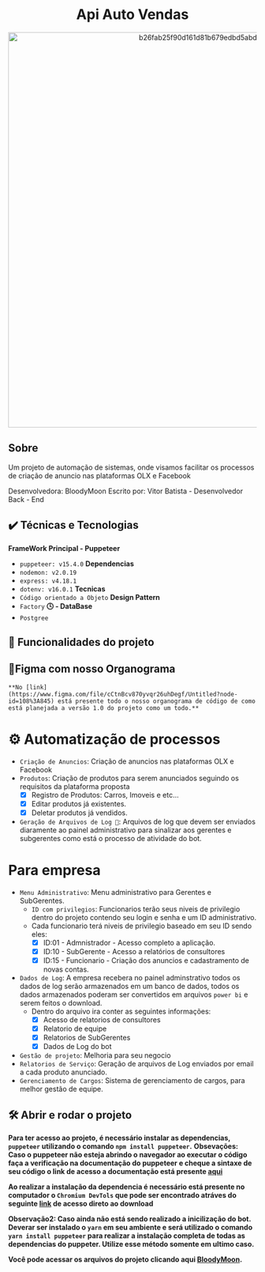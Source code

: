 <h1 align="center"> Api Auto Vendas </h1>

<p align="center">
  <img width="800" alt="b26fab25f90d161d81b679edbd5abd24-Full" src="https://user-images.githubusercontent.com/42703631/179326340-7653baf8-efa9-4f94-8203-6590d890bc7e.png">
</p>

## Sobre
  Um projeto de automação de sistemas, onde visamos facilitar os processos de criação de anuncio nas plataformas OLX e Facebook

Desenvolvedora: BloodyMoon
Escrito por: Vitor Batista - Desenvolvedor Back - End

## ✔️ Técnicas e Tecnologias
**FrameWork Principal - Puppeteer**
- ``puppeteer: v15.4.0``
**Dependencias**
- ``nodemon: v2.0.19``
- ``express: v4.18.1``
- ``dotenv: v16.0.1``
**Tecnicas**
- ``Código orientado a Objeto``
**Design Pattern**
- ``Factory``
**🕓 - DataBase**
- ``Postgree``
## :hammer: Funcionalidades do projeto

## 📌Figma com nosso Organograma
    **No [link](https://www.figma.com/file/cCtnBcv870yvqr26uhDegf/Untitled?node-id=108%3A845) está presente todo o nosso organograma de código de como está planejada a versão 1.0 do projeto como um todo.**

# ⚙️ Automatização de processos
  
- `Criação de Anuncios`: Criação de anuncios nas plataformas OLX e Facebook 
- `Produtos`: Criação de produtos para serem anunciados seguindo os requisitos da plataforma proposta
    - [x] Registro de Produtos: Carros, Imoveis e etc...
    - [x] Editar produtos já existentes.
    - [x] Deletar produtos já vendidos.
- `Geração de Arquivos de Log 📃`: Arquivos de log que devem ser enviados diaramente ao painel administrativo para sinalizar aos gerentes e subgerentes como está o processo de atividade do bot.

# Para empresa
- `Menu Administrativo`: Menu administrativo para Gerentes e SubGerentes.
    - `ID com privilegios`: Funcionarios terão seus niveis de privilegio dentro do projeto contendo seu login e senha e um ID administrativo.
    - Cada funcionario terá niveis de privilegio baseado em seu ID sendo eles:
        -[x] ID:01 - Admnistrador
                    - Acesso completo a aplicação.
        -[x] ID:10 - SubGerente
                    - Acesso a relatórios de consultores
        -[x] ID:15 - Funcionario
                    - Criação dos anuncios e cadastramento de novas contas.
- `Dados de Log`: A empresa recebera no painel adminstrativo todos os dados de log serão armazenados em um banco de dados, todos os dados armazenados poderam ser convertidos em arquivos ``power bi`` e serem feitos o download.
    - Dentro do arquivo ira conter as seguintes informações:
        - [x] Acesso de relatorios de consultores
        - [x] Relatorio de equipe
        - [x] Relatorios de SubGerentes
        - [x] Dados de Log do bot
- `Gestão de projeto`: Melhoria para seu negocio
- `Relatorios de Serviço`: Geração de arquivos de Log enviados por email a cada produto anunciado.
- `Gerenciamento de Cargos`: Sistema de gerenciamento de cargos, para melhor gestão de equipe.
    
## 🛠️ Abrir e rodar o projeto

**Para ter acesso ao projeto, é necessário instalar as dependencias, ``puppeteer`` utilizando o comando ``npm install puppeteer``.**
**Obsevações: Caso o puppeteer não esteja abrindo o navegador ao executar o código faça a verificação na documentação do puppeteer e cheque a sintaxe de seu código o link de acesso a documentação está presente [aqui](https://devdocs.io/puppeteer/)**

**Ao realizar a instalação da dependencia é necessário está presente no computador o ``Chromium DevTols`` que pode ser encontrado atráves do seguinte [link](https://download-chromium.appspot.com/dl/Win_x64?type=snapshots) de acesso direto ao download**

**Observação2: Caso ainda não está sendo realizado a inicilização do bot. Deverar ser instalado o ``yarn`` em seu ambiente e será utilizado o comando ``yarn install puppeteer`` para realizar a instalação completa de todas as dependencias do puppeter. Utilize esse método somente em ultimo caso.**

**Você pode acessar os arquivos do projeto clicando aqui [BloodyMoon](https://github.com/ArkSystemsDev).**
